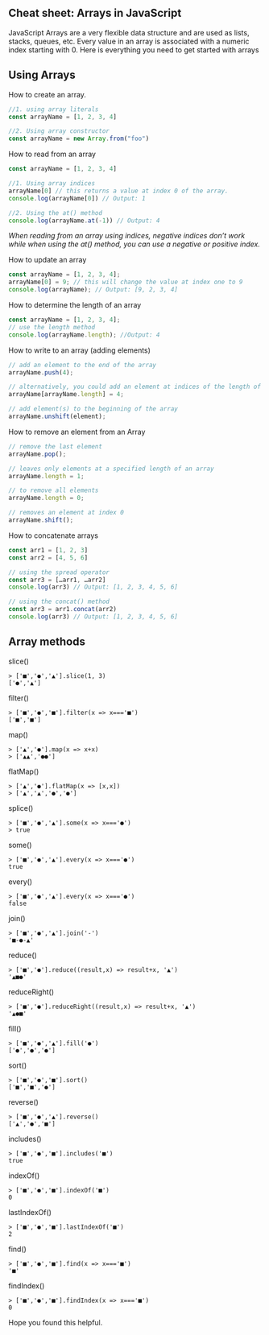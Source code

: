 ## Cheat sheet: Arrays in JavaScript

JavaScript Arrays are a very flexible data structure and are used as lists, stacks, queues, etc. Every value in an array is associated with a numeric index starting with 0. Here is everything you need to get started with arrays


## Using Arrays

How to create an array.

```js
//1. using array literals
const arrayName = [1, 2, 3, 4]

//2. Using array constructor
const arrayName = new Array.from("foo")
```

How to read from an array

```js
const arrayName = [1, 2, 3, 4]

//1. Using array indices
arrayName[0] // this returns a value at index 0 of the array.
console.log(arrayName[0]) // Output: 1

//2. Using the at() method
console.log(arrayName.at(-1)) // Output: 4
```

*When reading from an array using indices, negative indices don’t work while when using the at() method, you can use a negative or positive index.*

How to update an array

```js
const arrayName = [1, 2, 3, 4];
arrayName[0] = 9; // this will change the value at index one to 9
console.log(arrayName); // Output: [9, 2, 3, 4]
```

How to determine the length of an array

```js
const arrayName = [1, 2, 3, 4];
// use the length method
console.log(arrayName.length); //Output: 4
```

How to write to an array (adding elements)

```js
// add an element to the end of the array
arrayName.push(4);

// alternatively, you could add an element at indices of the length of the array.
arrayName[arrayName.length] = 4;

// add element(s) to the beginning of the array
arrayName.unshift(element);
```

How to remove an element from an Array

```js
// remove the last element
arrayName.pop();

// leaves only elements at a specified length of an array
arrayName.length = 1;

// to remove all elements
arrayName.length = 0;

// removes an element at index 0
arrayName.shift();
```

How to concatenate arrays

```js
const arr1 = [1, 2, 3]
const arr2 = [4, 5, 6]

// using the spread operator
const arr3 = […arr1, …arr2]
console.log(arr3) // Output: [1, 2, 3, 4, 5, 6]

// using the concat() method
const arr3 = arr1.concat(arr2)
console.log(arr3) // Output: [1, 2, 3, 4, 5, 6]
```

## Array methods

slice()
```repl
> ['■','●','▲'].slice(1, 3)
['●','▲']
```

filter()

```repl
> ['■','●','■'].filter(x => x==='■')
['■','■']
```

map()
```repl
> ['▲','●'].map(x => x+x)
> ['▲▲','●●']
```

flatMap()
```repl
> ['▲','●'].flatMap(x => [x,x])
> ['▲','▲','●','●']
```

splice()
```repl
> ['■','●','▲'].some(x => x==='●')
> true
```

some()
```repl
> ['■','●','▲'].every(x => x==='●')
true
```

every()
```repl
> ['■','●','▲'].every(x => x==='●')
false
```

join()
```
> ['■','●','▲'].join('-')
'■-●-▲'
```

reduce()
```repl
> ['■','●'].reduce((result,x) => result+x, '▲')
'▲■●'
```

reduceRight()
```repl
> ['■','●'].reduceRight((result,x) => result+x, '▲')
'▲●■'
```

fill()
```repl
> ['■','●','▲'].fill('●')
['●','●','●']
```

sort()
```repl
> ['■','●','■'].sort()
['■','■','●']
```

reverse()
```repl
> ['■','●','▲'].reverse()
['▲','●','■']
```

includes()
```repl
> ['■','●','■'].includes('■')
true
```

indexOf()
```repl
> ['■','●','■'].indexOf('■')
0
```

lastIndexOf()
```repl
> ['■','●','■'].lastIndexOf('■')
2
```

find()
```repl
> ['■','●','■'].find(x => x==='■')
'■'
```

findIndex()
```repl
> ['■','●','■'].findIndex(x => x==='■')
0
```

Hope you found this helpful.
